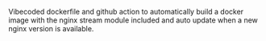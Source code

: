 Vibecoded dockerfile and github action to automatically build a docker image with the nginx stream module included and auto update when a new nginx version is available.
